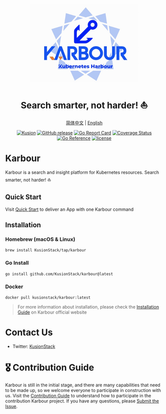 <div align="center">
<p></p><p></p>
<p>
    <img height="250px" src="docs/logo.jpg">
</p>
<h1>Search smarter, not harder! ⛵️</h1>

[简体中文](https://github.com/KusionStack/karbour/blob/main/README-zh.md) | [English](https://github.com/KusionStack/karbour/blob/main/README.md) 

[![Kusion](https://github.com/KusionStack/kusion/actions/workflows/release.yaml/badge.svg)](https://github.com/KusionStack/kusion/actions/workflows/release.yaml)
[![GitHub release](https://img.shields.io/github/release/KusionStack/kusion.svg)](https://github.com/KusionStack/kusion/releases)
[![Go Report Card](https://goreportcard.com/badge/github.com/KusionStack/kusion)](https://goreportcard.com/report/github.com/KusionStack/kusion)
[![Coverage Status](https://coveralls.io/repos/github/KusionStack/kusion/badge.svg)](https://coveralls.io/github/KusionStack/kusion)
[![Go Reference](https://pkg.go.dev/badge/github.com/KusionStack/kusion.svg)](https://pkg.go.dev/github.com/KusionStack/kusion)
[![license](https://img.shields.io/github/license/KusionStack/kusion.svg)](https://github.com/KusionStack/kusion/blob/main/LICENSE)
<!-- TODO: Uncomment when the repository is publicly. -->
<!-- [![Karbour](https://github.com/KarbourStack/karbour/actions/workflows/release.yaml/badge.svg)](https://github.com/KarbourStack/karbour/actions/workflows/release.yaml) -->
<!-- [![GitHub release](https://img.shields.io/github/release/KusionStack/karbour.svg)](https://github.com/KusionStack/karbour/releases) -->
<!-- [![Go Report Card](https://goreportcard.com/badge/github.com/KusionStack/karbour)](https://goreportcard.com/report/github.com/KusionStack/karbour) -->
<!-- [![Coverage Status](https://coveralls.io/repos/github/KusionStack/karbour/badge.svg)](https://coveralls.io/github/KusionStack/karbour) -->
<!-- [![Go Reference](https://pkg.go.dev/badge/github.com/KusionStack/karbour.svg)](https://pkg.go.dev/github.com/KusionStack/karbour) -->
<!-- [![license](https://img.shields.io/github/license/KusionStack/karbour.svg)](https://github.com/KusionStack/karbour/blob/main/LICENSE) -->
</div>

# Karbour

Karbour is a search and insight platform for Kubernetes resources. Search smarter, not harder! ⛵️

<!-- ## Key Features -->

<!-- - **App Whole Lifecycle Management**: Manage App from the first code to production-ready with [Karbour](https://github.com/KarbourStack/karbour) and [Konfig](https://github.com/KarbourStack/konfig) -->
<!-- - **Self-Service**: Enable App Dev self-service capabilities and help them cooperate with SRE and Platform Dev efficiently -->
<!-- - **Hybrid Resources Operation**: Orchestrate hybrid runtime resources such as Kubernetes, clouds and customized infrastructures in a unified way -->
<!-- - **Vendor Agnostic**: Write once, render dynamically, deliver to any cloud -->

<!-- <div align="center"> -->

<!-- ![arch](docs/arch.png) -->
<!-- </div> -->

## Quick Start
Visit [Quick Start](https://karbour.com/docs/user_docs/getting-started) to deliver an App with one Karbour command

## Installation

### Homebrew (macOS & Linux)

```shell
brew install KusionStack/tap/karbour
```

### Go Install

```shell
go install github.com/KusionStack/karbour@latest
```

### Docker

```
docker pull kusionstack/karbour:latest
```

> For more information about installation, please check the [Installation Guide](https://karbour.com/docs/user_docs/getting-started/install) on Karbour official website

# Contact Us
- Twitter: [KusionStack](https://twitter.com/KusionStack)
<!-- - Slack: [Kusionstack](https://join.slack.com/t/karbour/shared_invite/zt-19lqcc3a9-_kTNwagaT5qwBE~my5Lnxg) -->
<!-- - DingTalk (Chinese): 42753001 -->
<!-- - Wechat Group (Chinese) -->

  <!-- <img src="docs/wx_spark.jpg" width="200" height="200"/> -->


# 🎖︎ Contribution Guide

Karbour is still in the initial stage, and there are many capabilities that need to be made up, so we welcome everyone to participate in construction with us. Visit the [Contribution Guide](CONTRIBUTING.md) to understand how to participate in the contribution Karbour project. If you have any questions, please [Submit the Issue](https://github.com/KusionStack/karbour/issues).
